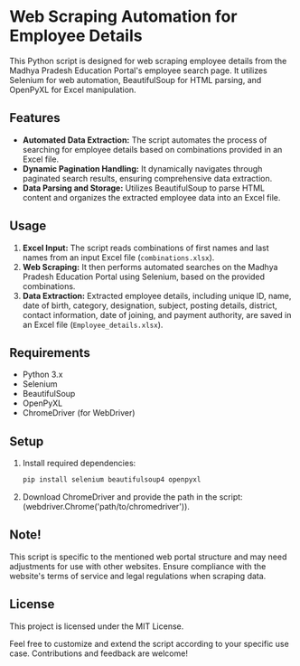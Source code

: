 # Web Scraping Automation for Employee Details

This Python script is designed for web scraping employee details from the Madhya Pradesh Education Portal's employee search page. It utilizes Selenium for web automation, BeautifulSoup for HTML parsing, and OpenPyXL for Excel manipulation.

## Features

- **Automated Data Extraction:** The script automates the process of searching for employee details based on combinations provided in an Excel file.
- **Dynamic Pagination Handling:** It dynamically navigates through paginated search results, ensuring comprehensive data extraction.
- **Data Parsing and Storage:** Utilizes BeautifulSoup to parse HTML content and organizes the extracted employee data into an Excel file.

## Usage

1. **Excel Input:** The script reads combinations of first names and last names from an input Excel file (`combinations.xlsx`).
2. **Web Scraping:** It then performs automated searches on the Madhya Pradesh Education Portal using Selenium, based on the provided combinations.
3. **Data Extraction:** Extracted employee details, including unique ID, name, date of birth, category, designation, subject, posting details, district, contact information, date of joining, and payment authority, are saved in an Excel file (`Employee_details.xlsx`).

## Requirements

- Python 3.x
- Selenium
- BeautifulSoup
- OpenPyXL
- ChromeDriver (for WebDriver)

## Setup

1. Install required dependencies:

   ```bash
   pip install selenium beautifulsoup4 openpyxl

2. Download ChromeDriver and provide the path in the script:
   (webdriver.Chrome('path/to/chromedriver')).

## Note!
This script is specific to the mentioned web portal structure and may need adjustments for use with other websites.
Ensure compliance with the website's terms of service and legal regulations when scraping data.


## License
This project is licensed under the MIT License.

Feel free to customize and extend the script according to your specific use case. Contributions and feedback are welcome!

